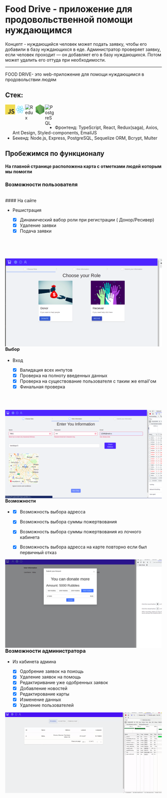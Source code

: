 # Food Drive - приложение для продовольственной помощи нуждающимся


Концепт - нуждающийся человек может подать заявку, чтобы его добавили в базу нуждающихся в еде. Администратор проверяет заявку, если человек проходит — он добавляет его в базу нуждающихся. Потом может удалить его оттуда при необходимости.

---

FOOD DRIVE- это web-приложение для помощи нуждающимся в продовольствии людям 

## Стек:

[<img align="left" alt="JavaScript" width="32px" src="https://raw.githubusercontent.com/github/explore/80688e429a7d4ef2fca1e82350fe8e3517d3494d/topics/javascript/javascript.png" />][git]
[<img align="left" alt="React" width="32px" src="https://raw.githubusercontent.com/github/explore/80688e429a7d4ef2fca1e82350fe8e3517d3494d/topics/react/react.png" />][git]
[<img align="left" alt="Redux"  width="32px" src="https://img.icons8.com/color/48/000000/redux.png"/>][git]
[<img align="left" alt="Node.js" width="32px" src="https://raw.githubusercontent.com/github/explore/80688e429a7d4ef2fca1e82350fe8e3517d3494d/topics/nodejs/nodejs.png" />][git]
[<img align="left" alt="PostgreSQL" width="32px" src="https://img.icons8.com/color/50/000000/postgreesql.png"/>][git]

<br/>
<br/>
<br/>

- Фронтенд: TypeScript, React, Redux(saga), Axios, Ant Design, Styled-components, EmailJS
- Бекенд: Node.js, Express, PostgreSQL, Sequelize ORM, Bcrypt, Multer

## Пробежимся по функционалу

#### На главной странице расположена карта с отметками людей которым мы помогли

### Возможности пользователя


<br/>
#### На сайте


- Решистрация

    - [X] Динамический вабор роли при регистрации ( Донор/Ресивер)
    - [X] Удаление заявки 
    - [X] Подача заявки 

<br/>
<br/>
<br/>

[<img align="left" alt="gif" src="https://github.com/Nikita99dev/Food-Drive/blob/a09c85022f73cc9f2445a72ffd90d560653af673/assets/Screenshot%20from%202021-11-19%2001-11-01.png"/>][git]

<br/>
<br/>
<br/>
<hr/>


#### Выбор
   - Вход
    
        - [X] Валидация всех инпутов 
        - [X] Проверка на полноту введенных данных 
        - [X] Проверка на существование пользователя с таким же email'ом  
        - [X] Финальная проверка

<br/>
<br/>
<br/>

<img align="left" alt="gif" src="https://github.com/Nikita99dev/Food-Drive/blob/162835951b0dcb74299311076b3ad2a6a4405786/assets/Screenshot%20from%202021-11-14%2020-14-24.png"/>

<br/>
<br/>
<br/>

---

---
#### Возможности 
  - 
      - [X] Возможность выбора адресса 
      - [X] Возможность выбора суммы пожертвования
      - [X] Возможность выбора суммы пожертвования из лочного кабинета
      - [X] Возможность выбора адресса на карте повторно если был первичный отказ
    
  

<img align="left" alt="gif" src="https://github.com/Nikita99dev/Food-Drive/blob/a09c85022f73cc9f2445a72ffd90d560653af673/assets/Screenshot%20from%202021-11-19%2001-08-50.png"/>

### Возможности администратора

- Из кабинета админа

    - [X] Одобрение заявок на поиощь
    - [X] Удаление заявок на помощь
    - [X] Редактиривание уже одобренных заявок
    - [X] Добавление новостей
    - [X] Редактирование карты 
    - [X] Изменение данных 
    - [X] Удаление пользователей

<img align="left" alt="gif" src="https://github.com/Nikita99dev/Food-Drive/blob/162835951b0dcb74299311076b3ad2a6a4405786/assets/ezgif.com-gif-maker%20(2).gif"/>


[git]: https://github.com/Nikita99dev

